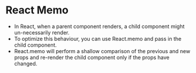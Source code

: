 # React Memo

- In React, when a parent component renders, a child component might un-necessarily render.
- To optimize this behaviour, you can use React.memo and pass in the child component.
- React.memo will perform a shallow comparison of the previous and new props and re-render the child component only if the props have changed.
